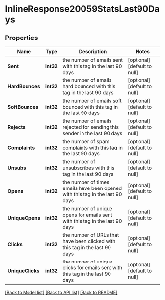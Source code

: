 # InlineResponse20059StatsLast90Days

## Properties
Name | Type | Description | Notes
------------ | ------------- | ------------- | -------------
**Sent** | **int32** | the number of emails sent with this tag in the last 90 days | [optional] [default to null]
**HardBounces** | **int32** | the number of emails hard bounced with this tag in the last 90 days | [optional] [default to null]
**SoftBounces** | **int32** | the number of emails soft bounced with this tag in the last 90 days | [optional] [default to null]
**Rejects** | **int32** | the number of emails rejected for sending this sender in the last 90 days | [optional] [default to null]
**Complaints** | **int32** | the number of spam complaints with this tag in the last 90 days | [optional] [default to null]
**Unsubs** | **int32** | the number of unsubscribes with this tag in the last 90 days | [optional] [default to null]
**Opens** | **int32** | the number of times emails have been opened with this tag in the last 90 days | [optional] [default to null]
**UniqueOpens** | **int32** | the number of unique opens for emails sent with this tag in the last 90 days | [optional] [default to null]
**Clicks** | **int32** | the number of URLs that have been clicked with this tag in the last 90 days | [optional] [default to null]
**UniqueClicks** | **int32** | the number of unique clicks for emails sent with this tag in the last 90 days | [optional] [default to null]

[[Back to Model list]](../README.md#documentation-for-models) [[Back to API list]](../README.md#documentation-for-api-endpoints) [[Back to README]](../README.md)

